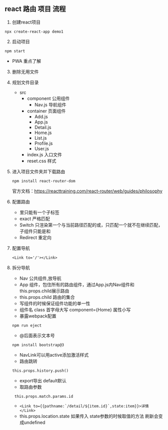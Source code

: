 ## react 路由 项目 流程
1. 创建react项目
  ```
  npx create-react-app demo1
  ```
2. 启动项目
  ```
  npm start
  ```
  * PWA 重点了解
3. 删除无用文件
4. 规划文件目录
    - src
        - component 公用组件
            - Nav.js 导航组件
        - container 页面组件
            - Add.js
            - App.js
            - Detail.js
            - Home.js
            - List.js
            - Profile.js
            - User.js
        - index.js 入口文件
        - reset.css 样式

5. 进入项目文件夹并下载路由
    ```
    npm install react-router-dom
    ```
    官方文档：https://reacttraining.com/react-router/web/guides/philosophy 
6. 配置路由
   - <Router>里只能有一个子标签
   - exact 严格匹配
   - Switch 只渲染第一个与当前路径匹配的<Route/>或<Redirect/>，只匹配一个就不在继续匹配，子组件只能是<Route/>和<Redirect/>
   - Redirect 重定向
7. 配置导航
    ```
    <Link to='/'></Link>
    ```
8. 拆分导航
   - Nav 公共组件,放导航
   - App 组件，包住所有的路由组件，通过App.js内Nav组件和this.props.child展示路由
   - this.props.child 路由的集合
   - 写组件的时候保证组件功能的单一性
   - 组件名 class 首字母大写 component={Home} 属性小写
   - 暴露webpack配置
    ```
    npm run eject 
    ```
   - @后面表示文本号
    ```
    npm install bootstrap@3
    ```
   - NavLink可以用active添加激活样式
   - 路由跳转 
    ```
    this.props.history.push()
    ```
   - export导出 default默认
   - 取路由参数
    ```
     this.props.match.params.id
    ```
   - ```<Link to={{pathname:`/detail/${item.id}`,state:item}}>详情</Link>```
   - this.props.location.state 如果传入 state参数的时候取值的方法 刷新会变成undefined

